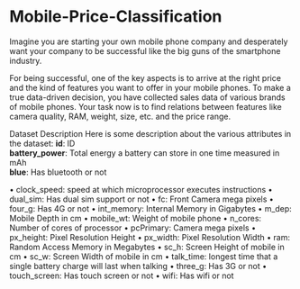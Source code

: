 # Mobile-Price-Classification
Imagine you are starting your own mobile phone company and desperately want your company to be successful like the big guns of the smartphone industry.

For being successful, one of the key aspects is to arrive at the right price and the kind of features you want to offer in your mobile phones. To make a true data-driven decision, you have collected sales data of various brands of mobile phones.
Your task now is to find relations between features like camera quality, RAM, weight, size, etc. and the price range.

Dataset Description
Here is some description about the various attributes in the dataset:
**id**: ID  
**battery_power**: Total energy a battery can store in one time measured in mAh  
**blue**: Has bluetooth or not

• clock_speed: speed at which microprocessor executes instructions
• dual_sim: Has dual sim support or not
• fc: Front Camera mega pixels
• four_g: Has 4G or not
• int_memory: Internal Memory in Gigabytes
• m_dep: Mobile Depth in cm
• mobile_wt: Weight of mobile phone
• n_cores: Number of cores of processor
• pcPrimary: Camera mega pixels
• px_height: Pixel Resolution Height
• px_width: Pixel Resolution Width
• ram: Random Access Memory in Megabytes
• sc_h: Screen Height of mobile in cm
• sc_w: Screen Width of mobile in cm
• talk_time: longest time that a single battery charge will last when talking
• three_g: Has 3G or not
• touch_screen: Has touch screen or not
• wifi: Has wifi or not
